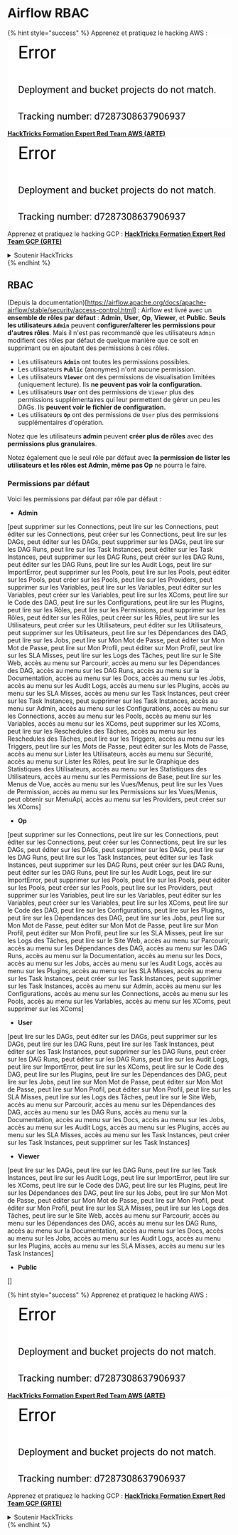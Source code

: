 # Airflow RBAC

{% hint style="success" %}
Apprenez et pratiquez le hacking AWS :<img src="../../.gitbook/assets/image (1) (1).png" alt="" data-size="line">[**HackTricks Formation Expert Red Team AWS (ARTE)**](https://training.hacktricks.xyz/courses/arte)<img src="../../.gitbook/assets/image (1) (1).png" alt="" data-size="line">\
Apprenez et pratiquez le hacking GCP : <img src="../../.gitbook/assets/image (2).png" alt="" data-size="line">[**HackTricks Formation Expert Red Team GCP (GRTE)**<img src="../../.gitbook/assets/image (2).png" alt="" data-size="line">](https://training.hacktricks.xyz/courses/grte)

<details>

<summary>Soutenir HackTricks</summary>

* Consultez les [**plans d'abonnement**](https://github.com/sponsors/carlospolop) !
* **Rejoignez le** 💬 [**groupe Discord**](https://discord.gg/hRep4RUj7f) ou le [**groupe telegram**](https://t.me/peass) ou **suivez** nous sur **Twitter** 🐦 [**@hacktricks\_live**](https://twitter.com/hacktricks\_live)**.**
* **Partagez des astuces de hacking en soumettant des PRs aux** [**HackTricks**](https://github.com/carlospolop/hacktricks) et [**HackTricks Cloud**](https://github.com/carlospolop/hacktricks-cloud) dépôts github.

</details>
{% endhint %}

## RBAC

(Depuis la documentation)\[https://airflow.apache.org/docs/apache-airflow/stable/security/access-control.html] : Airflow est livré avec un **ensemble de rôles par défaut** : **Admin**, **User**, **Op**, **Viewer**, et **Public**. **Seuls les utilisateurs `Admin`** peuvent **configurer/alterer les permissions pour d'autres rôles**. Mais il n'est pas recommandé que les utilisateurs `Admin` modifient ces rôles par défaut de quelque manière que ce soit en supprimant ou en ajoutant des permissions à ces rôles.

* Les utilisateurs **`Admin`** ont toutes les permissions possibles.
* Les utilisateurs **`Public`** (anonymes) n'ont aucune permission.
* Les utilisateurs **`Viewer`** ont des permissions de visualisation limitées (uniquement lecture). Ils **ne peuvent pas voir la configuration.**
* Les utilisateurs **`User`** ont des permissions de `Viewer` plus des permissions supplémentaires qui leur permettent de gérer un peu les DAGs. Ils **peuvent voir le fichier de configuration.**
* Les utilisateurs **`Op`** ont des permissions de `User` plus des permissions supplémentaires d'opération.

Notez que les utilisateurs **admin** peuvent **créer plus de rôles** avec des **permissions plus granulaires**.

Notez également que le seul rôle par défaut avec **la permission de lister les utilisateurs et les rôles est Admin, même pas Op** ne pourra le faire.

### Permissions par défaut

Voici les permissions par défaut par rôle par défaut :

* **Admin**

\[peut supprimer sur les Connections, peut lire sur les Connections, peut éditer sur les Connections, peut créer sur les Connections, peut lire sur les DAGs, peut éditer sur les DAGs, peut supprimer sur les DAGs, peut lire sur les DAG Runs, peut lire sur les Task Instances, peut éditer sur les Task Instances, peut supprimer sur les DAG Runs, peut créer sur les DAG Runs, peut éditer sur les DAG Runs, peut lire sur les Audit Logs, peut lire sur ImportError, peut supprimer sur les Pools, peut lire sur les Pools, peut éditer sur les Pools, peut créer sur les Pools, peut lire sur les Providers, peut supprimer sur les Variables, peut lire sur les Variables, peut éditer sur les Variables, peut créer sur les Variables, peut lire sur les XComs, peut lire sur le Code des DAG, peut lire sur les Configurations, peut lire sur les Plugins, peut lire sur les Rôles, peut lire sur les Permissions, peut supprimer sur les Rôles, peut éditer sur les Rôles, peut créer sur les Rôles, peut lire sur les Utilisateurs, peut créer sur les Utilisateurs, peut éditer sur les Utilisateurs, peut supprimer sur les Utilisateurs, peut lire sur les Dépendances des DAG, peut lire sur les Jobs, peut lire sur Mon Mot de Passe, peut éditer sur Mon Mot de Passe, peut lire sur Mon Profil, peut éditer sur Mon Profil, peut lire sur les SLA Misses, peut lire sur les Logs des Tâches, peut lire sur le Site Web, accès au menu sur Parcourir, accès au menu sur les Dépendances des DAG, accès au menu sur les DAG Runs, accès au menu sur la Documentation, accès au menu sur les Docs, accès au menu sur les Jobs, accès au menu sur les Audit Logs, accès au menu sur les Plugins, accès au menu sur les SLA Misses, accès au menu sur les Task Instances, peut créer sur les Task Instances, peut supprimer sur les Task Instances, accès au menu sur Admin, accès au menu sur les Configurations, accès au menu sur les Connections, accès au menu sur les Pools, accès au menu sur les Variables, accès au menu sur les XComs, peut supprimer sur les XComs, peut lire sur les Reschedules des Tâches, accès au menu sur les Reschedules des Tâches, peut lire sur les Triggers, accès au menu sur les Triggers, peut lire sur les Mots de Passe, peut éditer sur les Mots de Passe, accès au menu sur Lister les Utilisateurs, accès au menu sur Sécurité, accès au menu sur Lister les Rôles, peut lire sur le Graphique des Statistiques des Utilisateurs, accès au menu sur les Statistiques des Utilisateurs, accès au menu sur les Permissions de Base, peut lire sur les Menus de Vue, accès au menu sur les Vues/Menus, peut lire sur les Vues de Permission, accès au menu sur les Permissions sur les Vues/Menus, peut obtenir sur MenuApi, accès au menu sur les Providers, peut créer sur les XComs]

* **Op**

\[peut supprimer sur les Connections, peut lire sur les Connections, peut éditer sur les Connections, peut créer sur les Connections, peut lire sur les DAGs, peut éditer sur les DAGs, peut supprimer sur les DAGs, peut lire sur les DAG Runs, peut lire sur les Task Instances, peut éditer sur les Task Instances, peut supprimer sur les DAG Runs, peut créer sur les DAG Runs, peut éditer sur les DAG Runs, peut lire sur les Audit Logs, peut lire sur ImportError, peut supprimer sur les Pools, peut lire sur les Pools, peut éditer sur les Pools, peut créer sur les Pools, peut lire sur les Providers, peut supprimer sur les Variables, peut lire sur les Variables, peut éditer sur les Variables, peut créer sur les Variables, peut lire sur les XComs, peut lire sur le Code des DAG, peut lire sur les Configurations, peut lire sur les Plugins, peut lire sur les Dépendances des DAG, peut lire sur les Jobs, peut lire sur Mon Mot de Passe, peut éditer sur Mon Mot de Passe, peut lire sur Mon Profil, peut éditer sur Mon Profil, peut lire sur les SLA Misses, peut lire sur les Logs des Tâches, peut lire sur le Site Web, accès au menu sur Parcourir, accès au menu sur les Dépendances des DAG, accès au menu sur les DAG Runs, accès au menu sur la Documentation, accès au menu sur les Docs, accès au menu sur les Jobs, accès au menu sur les Audit Logs, accès au menu sur les Plugins, accès au menu sur les SLA Misses, accès au menu sur les Task Instances, peut créer sur les Task Instances, peut supprimer sur les Task Instances, accès au menu sur Admin, accès au menu sur les Configurations, accès au menu sur les Connections, accès au menu sur les Pools, accès au menu sur les Variables, accès au menu sur les XComs, peut supprimer sur les XComs]

* **User**

\[peut lire sur les DAGs, peut éditer sur les DAGs, peut supprimer sur les DAGs, peut lire sur les DAG Runs, peut lire sur les Task Instances, peut éditer sur les Task Instances, peut supprimer sur les DAG Runs, peut créer sur les DAG Runs, peut éditer sur les DAG Runs, peut lire sur les Audit Logs, peut lire sur ImportError, peut lire sur les XComs, peut lire sur le Code des DAG, peut lire sur les Plugins, peut lire sur les Dépendances des DAG, peut lire sur les Jobs, peut lire sur Mon Mot de Passe, peut éditer sur Mon Mot de Passe, peut lire sur Mon Profil, peut éditer sur Mon Profil, peut lire sur les SLA Misses, peut lire sur les Logs des Tâches, peut lire sur le Site Web, accès au menu sur Parcourir, accès au menu sur les Dépendances des DAG, accès au menu sur les DAG Runs, accès au menu sur la Documentation, accès au menu sur les Docs, accès au menu sur les Jobs, accès au menu sur les Audit Logs, accès au menu sur les Plugins, accès au menu sur les SLA Misses, accès au menu sur les Task Instances, peut créer sur les Task Instances, peut supprimer sur les Task Instances]

* **Viewer**

\[peut lire sur les DAGs, peut lire sur les DAG Runs, peut lire sur les Task Instances, peut lire sur les Audit Logs, peut lire sur ImportError, peut lire sur les XComs, peut lire sur le Code des DAG, peut lire sur les Plugins, peut lire sur les Dépendances des DAG, peut lire sur les Jobs, peut lire sur Mon Mot de Passe, peut éditer sur Mon Mot de Passe, peut lire sur Mon Profil, peut éditer sur Mon Profil, peut lire sur les SLA Misses, peut lire sur les Logs des Tâches, peut lire sur le Site Web, accès au menu sur Parcourir, accès au menu sur les Dépendances des DAG, accès au menu sur les DAG Runs, accès au menu sur la Documentation, accès au menu sur les Docs, accès au menu sur les Jobs, accès au menu sur les Audit Logs, accès au menu sur les Plugins, accès au menu sur les SLA Misses, accès au menu sur les Task Instances]

* **Public**

\[]

{% hint style="success" %}
Apprenez et pratiquez le hacking AWS :<img src="../../.gitbook/assets/image (1) (1).png" alt="" data-size="line">[**HackTricks Formation Expert Red Team AWS (ARTE)**](https://training.hacktricks.xyz/courses/arte)<img src="../../.gitbook/assets/image (1) (1).png" alt="" data-size="line">\
Apprenez et pratiquez le hacking GCP : <img src="../../.gitbook/assets/image (2).png" alt="" data-size="line">[**HackTricks Formation Expert Red Team GCP (GRTE)**<img src="../../.gitbook/assets/image (2).png" alt="" data-size="line">](https://training.hacktricks.xyz/courses/grte)

<details>

<summary>Soutenir HackTricks</summary>

* Consultez les [**plans d'abonnement**](https://github.com/sponsors/carlospolop) !
* **Rejoignez le** 💬 [**groupe Discord**](https://discord.gg/hRep4RUj7f) ou le [**groupe telegram**](https://t.me/peass) ou **suivez** nous sur **Twitter** 🐦 [**@hacktricks\_live**](https://twitter.com/hacktricks\_live)**.**
* **Partagez des astuces de hacking en soumettant des PRs aux** [**HackTricks**](https://github.com/carlospolop/hacktricks) et [**HackTricks Cloud**](https://github.com/carlospolop/hacktricks-cloud) dépôts github.

</details>
{% endhint %}
